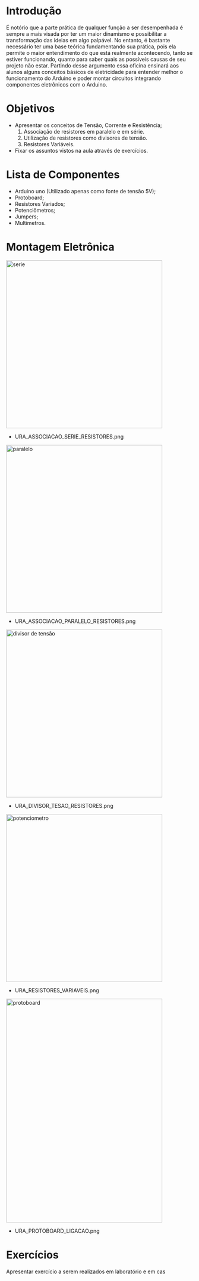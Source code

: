 # Introdução

É notório que a parte prática de qualquer função a ser desempenhada é sempre a mais visada por ter um maior dinamismo e possibilitar a transformação das ideias em algo palpável. No entanto, é bastante necessário ter uma base teórica fundamentando sua prática, pois ela permite o maior entendimento do que está realmente acontecendo, tanto se estiver funcionando, quanto para saber quais as possíveis causas de seu projeto não estar. Partindo desse argumento essa oficina ensinará aos alunos alguns conceitos básicos de eletricidade para entender melhor o funcionamento do Arduino e poder montar circuitos integrando componentes eletrônicos com o Arduino. 

# Objetivos

* Apresentar os conceitos de Tensão, Corrente e Resistência;
   1. Associação de resistores em paralelo e em série.
   2. Utilização de resistores como divisores de tensão.
   3. Resistores Variáveis.
* Fixar os assuntos vistos na aula através de exercícios.

# Lista de Componentes

* Arduino uno (Utilizado apenas como fonte de tensão 5V);
* Protoboard;
* Resistores Variados;
* Potenciômetros;
* Jumpers;
* Multímetros.

# Montagem Eletrônica

<img src="https://github.com/lar-ect/URA/blob/master/roteiros%20de%20oficinas/URA_ASSOCIACAO_SERIE_RESISTORES.PNG" width="420" height="450" alt="serie"/>

* URA_ASSOCIACAO_SERIE_RESISTORES.png

<img src="https://github.com/lar-ect/URA/blob/master/roteiros%20de%20oficinas/URA_ASSOCIACAO_PARALELO_RESISTORES.PNG" width="420" height="450" alt="paralelo"/>

* URA_ASSOCIACAO_PARALELO_RESISTORES.png

<img src="https://github.com/lar-ect/URA/blob/master/roteiros%20de%20oficinas/URA_DIVISOR_TESAO_RESISTORES.PNG" width="420" height="450" alt="divisor de tensão"/>

* URA_DIVISOR_TESAO_RESISTORES.png

<img src="https://github.com/lar-ect/URA/blob/master/roteiros%20de%20oficinas/URA_RESISTORES_VARIAVEIS.PNG" width="420" height="450" alt="potenciometro"/>

* URA_RESISTORES_VARIAVEIS.png

<img src="https://github.com/lar-ect/URA/blob/master/roteiros%20de%20oficinas/URA_PROTOBOARD_LIGACAO.PNG" width="420" height="600" alt="protoboard"/>

* URA_PROTOBOARD_LIGACAO.png

# Exercícios
Apresentar exercício a serem realizados em laboratório e em cas
